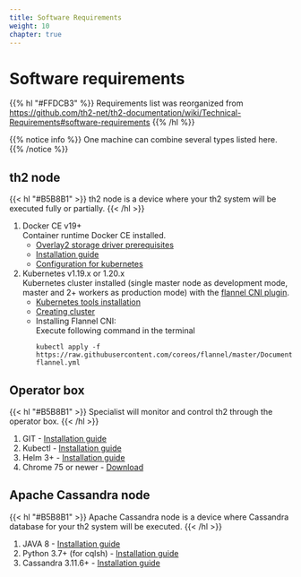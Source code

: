 ```yaml
---
title: Software Requirements
weight: 10
chapter: true
---
```


# Software requirements

{{% hl "#FFDCB3" %}}
Requirements list was reorganized from
https://github.com/th2-net/th2-documentation/wiki/Technical-Requirements#software-requirements
{{% /hl %}}

{{% notice info %}}
One machine can combine several types listed here.
{{% /notice %}}

## th2 node

{{< hl "#B5B8B1" >}}
th2 node is a device where your th2 system will be executed fully or partially.
{{< /hl >}}

1. Docker CE v19+  
   Container runtime Docker CE installed.
   - [Overlay2 storage driver prerequisites](https://docs.docker.com/storage/storagedriver/overlayfs-driver/#prerequisites)
   - [Installation guide](https://docs.docker.com/engine/install/)
   - [Configuration for kubernetes](https://kubernetes.io/docs/setup/production-environment/container-runtimes/#docker)
2. Kubernetes v1.19.x or 1.20.x  
   Kubernetes cluster installed (single master node as development mode, master and 2+ workers as production mode) with the [flannel CNI plugin](https://coreos.com/flannel/docs/latest/kubernetes.html#the-flannel-cni-plugin).
   - [Kubernetes tools installation](https://kubernetes.io/docs/setup/production-environment/tools/kubeadm/install-kubeadm/)
   - [Creating cluster](https://kubernetes.io/docs/setup/production-environment/tools/kubeadm/create-cluster-kubeadm/)
   - Installing Flannel CNI:  
     Execute following command in the terminal
     ```shell
     kubectl apply -f https://raw.githubusercontent.com/coreos/flannel/master/Documentation/kube-flannel.yml
     ```

## Operator box

{{< hl "#B5B8B1" >}}
Specialist will monitor and control th2 through the operator box.
{{< /hl >}}

1. GIT - [Installation guide](https://git-scm.com/book/en/v2/Getting-Started-Installing-Git)
2. Kubectl - [Installation guide](https://kubernetes.io/docs/tasks/tools/)
3. Helm 3+ - [Installation guide](https://helm.sh/docs/intro/install/)
4. Chrome 75 or newer - [Download](https://www.google.com/chrome)


## Apache Cassandra node

{{< hl "#B5B8B1" >}}
Apache Cassandra node is a device where Cassandra database for your th2 system will be executed.
{{< /hl >}}

1. JAVA 8 - [Installation guide](https://www.java.com/en/download/help/download_options.html)
2. Python 3.7+ (for cqlsh) - [Installation guide](https://wiki.python.org/moin/BeginnersGuide/Download)
3. Cassandra 3.11.6+ - [Installation guide](https://cassandra.apache.org/doc/latest/getting_started/installing.html#installing-cassandra)
